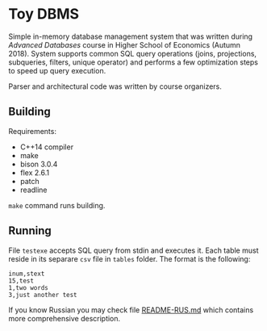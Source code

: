 # Toy DBMS

Simple  in-memory  database  management  system that was written during *Advanced Databases* course in Higher School of Economics (Autumn 2018). System supports common SQL query operations (joins, projections, subqueries, filters, unique operator) and performs a few optimization steps to speed up query execution.

Parser and architectural code was written by course organizers.

## Building

Requirements:
- C++14 compiler
- make
- bison 3.0.4
- flex 2.6.1
- patch
- readline

`make` command runs building.

## Running

File `testexe` accepts SQL query from stdin and executes it. Each table must reside in its separare `csv` file in `tables` folder. The format is the following: 

```
inum,stext
15,test
1,two words
3,just another test
```

If you know Russian you may check file [README-RUS.md](https://github.com/Ivan-Veselov/ToyDBMS/blob/master/README-RUS.md) which contains more comprehensive description.
